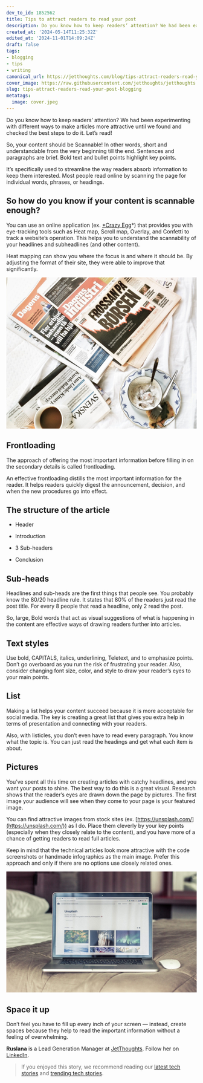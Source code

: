 ```yaml
---
dev_to_id: 1852562
title: Tips to attract readers to read your post
description: Do you know how to keep readers’ attention? We had been experimenting with different ways to make...
created_at: '2024-05-14T11:25:32Z'
edited_at: '2024-11-01T14:09:24Z'
draft: false
tags:
- blogging
- tips
- writing
canonical_url: https://jetthoughts.com/blog/tips-attract-readers-read-your-post-blogging/
cover_image: https://raw.githubusercontent.com/jetthoughts/jetthoughts.github.io/master/content/blog/tips-attract-readers-read-your-post-blogging/cover.jpeg
slug: tips-attract-readers-read-your-post-blogging
metatags:
  image: cover.jpeg
---
```

Do you know how to keep readers’ attention? We had been experimenting with different ways to make articles more attractive until we found and checked the best steps to do it. Let’s read!

So, your content should be Scannable! In other words, short and understandable from the very beginning till the end. Sentences and paragraphs are brief. Bold text and bullet points highlight key points.

It’s specifically used to streamline the way readers absorb information to keep them interested. Most people read online by scanning the page for individual words, phrases, or headings.

## So how do you know if your content is scannable enough?

You can use an online application (ex. [*Crazy Egg](https://www.crazyegg.com/)*) that provides you with eye-tracking tools such as Heat map, Scroll map, Overlay, and Confetti to track a website’s operation. This helps you to understand the scannability of your headlines and subheadlines (and other content).

Heat mapping can show you where the focus is and where it should be. By adjusting the format of their site, they were able to improve that significantly.

![Photo by [Malin Strandvall](https://unsplash.com/@malinstrandvall?utm_source=unsplash&utm_medium=referral&utm_content=creditCopyText) on [Unsplash](https://unsplash.com/s/photos/magazine-article?utm_source=unsplash&utm_medium=referral&utm_content=creditCopyText)](file_0.jpeg)

## Frontloading

The approach of offering the most important information before filling in on the secondary details is called frontloading.

An effective frontloading distills the most important information for the reader. It helps readers quickly digest the announcement, decision, and when the new procedures go into effect.

## The structure of the article

* Header

* Introduction

* 3 Sub-headers

* Conclusion

## Sub-heads

Headlines and sub-heads are the first things that people see. You probably know the 80/20 headline rule. It states that 80% of the readers just read the post title. For every 8 people that read a headline, only 2 read the post.

So, large, Bold words that act as visual suggestions of what is happening in the content are effective ways of drawing readers further into articles.

## Text styles

Use bold, CAPITALS, italics, underlining, Teletext, and to emphasize points. Don’t go overboard as you run the risk of frustrating your reader. Also, consider changing font size, color, and style to draw your reader’s eyes to your main points.

## List

Making a list helps your content succeed because it is more acceptable for social media. The key is creating a great list that gives you extra help in terms of presentation and connecting with your readers.

Also, with listicles, you don’t even have to read every paragraph. You know what the topic is. You can just read the headings and get what each item is about.

## Pictures

You’ve spent all this time on creating articles with catchy headlines, and you want your posts to shine. The best way to do this is a great visual. Research shows that the reader’s eyes are drawn down the page by pictures. The first image your audience will see when they come to your page is your featured image.

You can find attractive images from stock sites (ex. [https://unsplash.com/](https://unsplash.com/)) as I do. Place them cleverly by your key points (especially when they closely relate to the content), and you have more of a chance of getting readers to read full articles.

Keep in mind that the technical articles look more attractive with the code screenshots or handmade infographics as the main image. Prefer this approach and only if there are no options use closely related ones.

![Photo by [Bram Naus](https://unsplash.com/@bramnaus?utm_source=unsplash&utm_medium=referral&utm_content=creditCopyText) on [Unsplash](https://unsplash.com/s/photos/unsplash-laptop?utm_source=unsplash&utm_medium=referral&utm_content=creditCopyText)](file_1.jpeg)

## Space it up

Don’t feel you have to fill up every inch of your screen — instead, create spaces because they help to read the important information without a feeling of overwhelming.

**Ruslana** is a Lead Generation Manager at [JetThoughts](https://www.jetthoughts.com/). Follow her on [LinkedIn](https://www.linkedin.com/in/ruslana-brykaliuk-970016135/).
>  If you enjoyed this story, we recommend reading our [latest tech stories](https://jtway.co/latest) and [trending tech stories](https://jtway.co/trending).
